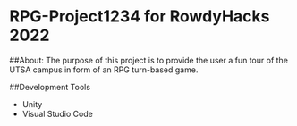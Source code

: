 # RPG-Project1234 for RowdyHacks 2022

##About:
The purpose of this project is to provide the user a fun tour of the UTSA campus in form of an RPG turn-based game. 

##Development Tools
* Unity
* Visual Studio Code
